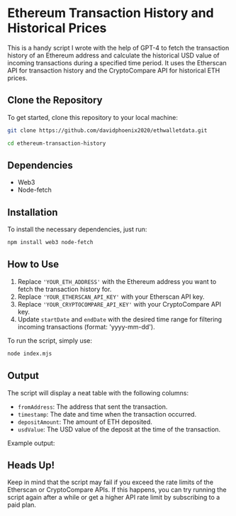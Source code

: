 # Ethereum Transaction History and Historical Prices

This is a handy script I wrote with the help of GPT-4 to fetch the transaction history of an Ethereum address and calculate the historical USD value of incoming transactions during a specified time period. It uses the Etherscan API for transaction history and the CryptoCompare API for historical ETH prices.

## Clone the Repository

To get started, clone this repository to your local machine:

```bash
git clone https://github.com/davidphoenix2020/ethwalletdata.git

cd ethereum-transaction-history
```
## Dependencies

- Web3
- Node-fetch

## Installation

To install the necessary dependencies, just run:

```bash
npm install web3 node-fetch
```

## How to Use

1. Replace `'YOUR_ETH_ADDRESS'` with the Ethereum address you want to fetch the transaction history for.
2. Replace `'YOUR_ETHERSCAN_API_KEY'` with your Etherscan API key.
3. Replace `'YOUR_CRYPTOCOMPARE_API_KEY'` with your CryptoCompare API key.
4. Update `startDate` and `endDate` with the desired time range for filtering incoming transactions (format: 'yyyy-mm-dd').

To run the script, simply use:

```bash
node index.mjs
```

## Output

The script will display a neat table with the following columns:

- `fromAddress`: The address that sent the transaction.
- `timestamp`: The date and time when the transaction occurred.
- `depositAmount`: The amount of ETH deposited.
- `usdValue`: The USD value of the deposit at the time of the transaction.

Example output:


## Heads Up!

Keep in mind that the script may fail if you exceed the rate limits of the Etherscan or CryptoCompare APIs. If this happens, you can try running the script again after a while or get a higher API rate limit by subscribing to a paid plan.
